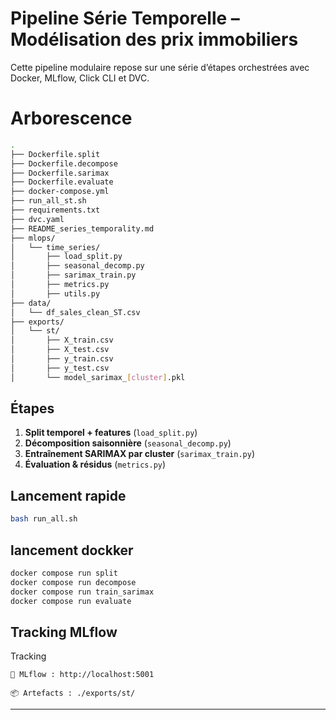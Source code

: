 # Pipeline Série Temporelle – Modélisation des prix immobiliers

Cette pipeline modulaire repose sur une série d’étapes orchestrées avec Docker, MLflow, Click CLI et DVC.

# Arborescence
```bash
.
├── Dockerfile.split
├── Dockerfile.decompose
├── Dockerfile.sarimax
├── Dockerfile.evaluate
├── docker-compose.yml
├── run_all_st.sh
├── requirements.txt
├── dvc.yaml
├── README_series_temporality.md
├── mlops/
│   └── time_series/
│       ├── load_split.py
│       ├── seasonal_decomp.py
│       ├── sarimax_train.py
│       ├── metrics.py
│       ├── utils.py
├── data/
│   └── df_sales_clean_ST.csv
├── exports/
│   └── st/
│       ├── X_train.csv
│       ├── X_test.csv
│       ├── y_train.csv
│       ├── y_test.csv
│       └── model_sarimax_[cluster].pkl

```
## Étapes

1. **Split temporel + features** (`load_split.py`)
2. **Décomposition saisonnière** (`seasonal_decomp.py`)
3. **Entraînement SARIMAX par cluster** (`sarimax_train.py`)
4. **Évaluation & résidus** (`metrics.py`)

## Lancement rapide

```bash
bash run_all.sh
```
## lancement dockker
```bash
docker compose run split
docker compose run decompose
docker compose run train_sarimax
docker compose run evaluate
```


## Tracking MLflow
Tracking

    🧪 MLflow : http://localhost:5001

    📦 Artefacts : ./exports/st/


---

